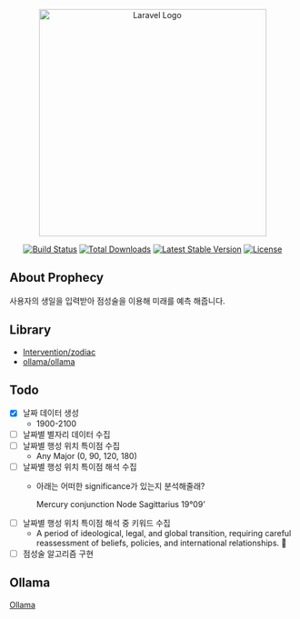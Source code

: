 <p align="center"><a href="https://laravel.com" target="_blank"><img src="https://raw.githubusercontent.com/laravel/art/master/logo-lockup/5%20SVG/2%20CMYK/1%20Full%20Color/laravel-logolockup-cmyk-red.svg" width="400" alt="Laravel Logo"></a></p>

<p align="center">
<a href="https://github.com/laravel/framework/actions"><img src="https://github.com/laravel/framework/workflows/tests/badge.svg" alt="Build Status"></a>
<a href="https://packagist.org/packages/laravel/framework"><img src="https://img.shields.io/packagist/dt/laravel/framework" alt="Total Downloads"></a>
<a href="https://packagist.org/packages/laravel/framework"><img src="https://img.shields.io/packagist/v/laravel/framework" alt="Latest Stable Version"></a>
<a href="https://packagist.org/packages/laravel/framework"><img src="https://img.shields.io/packagist/l/laravel/framework" alt="License"></a>
</p>

## About Prophecy

사용자의 생일을 입력받아 점성술을 이용해 미래를 예측 해줍니다.

## Library

- [Intervention/zodiac](https://github.com/Intervention/zodiac)
- [ollama/ollama](https://github.com/ollama/ollama)

## Todo

- [X] 날짜 데이터 생성
    - 1900-2100
- [ ] 날짜별 별자리 데이터 수집
- [ ] 날짜별 행성 위치 특이점 수집
    - Any Major (0, 90, 120, 180)
- [ ] 날짜별 행성 위치 특이점 해석 수집
    - 아래는 어떠한 significance가 있는지 분석해줄래?

      Mercury conjunction Node
      Sagittarius
      19°09’
- [ ] 날짜별 행성 위치 특이점 해석 중 키워드 수집
    - A period of ideological, legal, and global transition, requiring careful reassessment of beliefs, policies, and
      international relationships. 🚀
- [ ] 점성술 알고리즘 구현

## Ollama

[Ollama](Ollama.md)